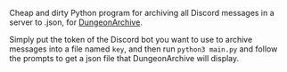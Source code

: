 Cheap and dirty Python program for archiving all Discord messages in a server to .json, for [DungeonArchive](https://github.com/IoIxD/DungeonArchive).

Simply put the token of the Discord bot you want to use to archive messages into a file named `key`, and then run `python3 main.py` and follow the prompts to get a json file that DungeonArchive will display.